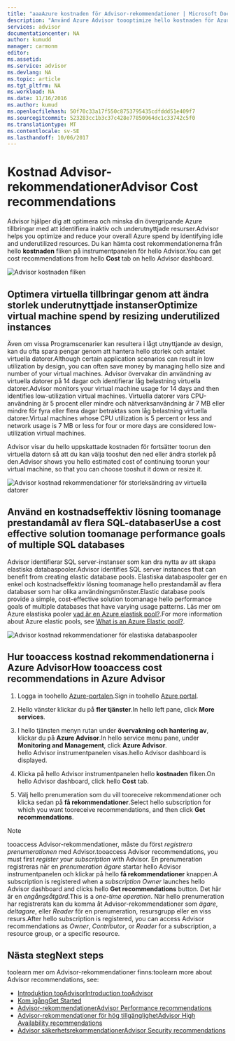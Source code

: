```yaml
---
title: "aaaAzure kostnaden för Advisor-rekommendationer | Microsoft Docs"
description: "Använd Azure Advisor toooptimize hello kostnaden för Azure-distributioner."
services: advisor
documentationcenter: NA
author: kumudd
manager: carmonm
editor: 
ms.assetid: 
ms.service: advisor
ms.devlang: NA
ms.topic: article
ms.tgt_pltfrm: NA
ms.workload: NA
ms.date: 11/16/2016
ms.author: kumud
ms.openlocfilehash: 50f70c33a17f550c8753795435cdfddd51e409f7
ms.sourcegitcommit: 523283cc1b3c37c428e77850964dc1c33742c5f0
ms.translationtype: MT
ms.contentlocale: sv-SE
ms.lasthandoff: 10/06/2017
---
```

# <a name="advisor-cost-recommendations"></a><span data-ttu-id="8eb6c-103">Kostnad Advisor-rekommendationer</span><span class="sxs-lookup"><span data-stu-id="8eb6c-103">Advisor Cost recommendations</span></span>

<span data-ttu-id="8eb6c-104">Advisor hjälper dig att optimera och minska din övergripande Azure tillbringar med att identifiera inaktiv och underutnyttjade resurser.</span><span class="sxs-lookup"><span data-stu-id="8eb6c-104">Advisor helps you optimize and reduce your overall Azure spend by identifying idle and underutilized resources.</span></span> <span data-ttu-id="8eb6c-105">Du kan hämta cost rekommendationerna från hello **kostnaden** fliken på instrumentpanelen för hello Advisor.</span><span class="sxs-lookup"><span data-stu-id="8eb6c-105">You can get cost recommendations from hello **Cost** tab on hello Advisor dashboard.</span></span>

![Advisor kostnaden fliken](./media/advisor-cost-recommendations/advisor-cost-tab2.png)

## <a name="optimize-virtual-machine-spend-by-resizing-underutilized-instances"></a><span data-ttu-id="8eb6c-107">Optimera virtuella tillbringar genom att ändra storlek underutnyttjade instanser</span><span class="sxs-lookup"><span data-stu-id="8eb6c-107">Optimize virtual machine spend by resizing underutilized instances</span></span> 
<span data-ttu-id="8eb6c-108">Även om vissa Programscenarier kan resultera i lågt utnyttjande av design, kan du ofta spara pengar genom att hantera hello storlek och antalet virtuella datorer.</span><span class="sxs-lookup"><span data-stu-id="8eb6c-108">Although certain application scenarios can result in low utilization by design, you can often save money by managing hello size and number of your virtual machines.</span></span> <span data-ttu-id="8eb6c-109">Advisor övervakar din användning av virtuella datorer på 14 dagar och identifierar låg belastning virtuella datorer.</span><span class="sxs-lookup"><span data-stu-id="8eb6c-109">Advisor monitors your virtual machine usage for 14 days and then identifies low-utilization virtual machines.</span></span> <span data-ttu-id="8eb6c-110">Virtuella datorer vars CPU-användning är 5 procent eller mindre och nätverksanvändning är 7 MB eller mindre för fyra eller flera dagar betraktas som låg belastning virtuella datorer.</span><span class="sxs-lookup"><span data-stu-id="8eb6c-110">Virtual machines whose CPU utilization is 5 percent or less and network usage is 7 MB or less for four or more days are considered low-utilization virtual machines.</span></span>

<span data-ttu-id="8eb6c-111">Advisor visar du hello uppskattade kostnaden för fortsätter toorun den virtuella datorn så att du kan välja tooshut den ned eller ändra storlek på den.</span><span class="sxs-lookup"><span data-stu-id="8eb6c-111">Advisor shows you hello estimated cost of continuing toorun your virtual machine, so that you can choose tooshut it down or resize it.</span></span>  

![Advisor kostnad rekommendationer för storleksändring av virtuella datorer](./media/advisor-cost-recommendations/advisor-cost-resizevms.png)

## <a name="use-a-cost-effective-solution-toomanage-performance-goals-of-multiple-sql-databases"></a><span data-ttu-id="8eb6c-113">Använd en kostnadseffektiv lösning toomanage prestandamål av flera SQL-databaser</span><span class="sxs-lookup"><span data-stu-id="8eb6c-113">Use a cost effective solution toomanage performance goals of multiple SQL databases</span></span>
<span data-ttu-id="8eb6c-114">Advisor identifierar SQL server-instanser som kan dra nytta av att skapa elastiska databaspooler.</span><span class="sxs-lookup"><span data-stu-id="8eb6c-114">Advisor identifies SQL server instances that can benefit from creating elastic database pools.</span></span> <span data-ttu-id="8eb6c-115">Elastiska databaspooler ger en enkel och kostnadseffektiv lösning toomanage hello prestandamål av flera databaser som har olika användningsmönster.</span><span class="sxs-lookup"><span data-stu-id="8eb6c-115">Elastic database pools provide a simple, cost-effective solution toomanage hello performance goals of multiple databases that have varying usage patterns.</span></span> <span data-ttu-id="8eb6c-116">Läs mer om Azure elastiska pooler [vad är en Azure elastisk pool?](https://azure.microsoft.com/en-us/documentation/articles/sql-database-elastic-pool/).</span><span class="sxs-lookup"><span data-stu-id="8eb6c-116">For more information about Azure elastic pools, see [What is an Azure Elastic pool?](https://azure.microsoft.com/en-us/documentation/articles/sql-database-elastic-pool/).</span></span>

![Advisor kostnad rekommendationer för elastiska databaspooler](./media/advisor-cost-recommendations/advisor-cost-elasticdbpools.png)

## <a name="how-tooaccess-cost-recommendations-in-azure-advisor"></a><span data-ttu-id="8eb6c-118">Hur tooaccess kostnad rekommendationerna i Azure Advisor</span><span class="sxs-lookup"><span data-stu-id="8eb6c-118">How tooaccess cost recommendations in Azure Advisor</span></span>

1. <span data-ttu-id="8eb6c-119">Logga in toohello [Azure-portalen](https://portal.azure.com).</span><span class="sxs-lookup"><span data-stu-id="8eb6c-119">Sign in toohello [Azure portal](https://portal.azure.com).</span></span>

2. <span data-ttu-id="8eb6c-120">Hello vänster klickar du på **fler tjänster**.</span><span class="sxs-lookup"><span data-stu-id="8eb6c-120">In hello left pane, click **More services**.</span></span>

3. <span data-ttu-id="8eb6c-121">I hello tjänsten menyn rutan under **övervakning och hantering av**, klickar du på **Azure Advisor**.</span><span class="sxs-lookup"><span data-stu-id="8eb6c-121">In hello service menu pane, under **Monitoring and Management**, click **Azure Advisor**.</span></span>  
 <span data-ttu-id="8eb6c-122">hello Advisor instrumentpanelen visas.</span><span class="sxs-lookup"><span data-stu-id="8eb6c-122">hello Advisor dashboard is displayed.</span></span>

4. <span data-ttu-id="8eb6c-123">Klicka på hello Advisor instrumentpanelen hello **kostnaden** fliken.</span><span class="sxs-lookup"><span data-stu-id="8eb6c-123">On hello Advisor dashboard, click hello **Cost** tab.</span></span>

5. <span data-ttu-id="8eb6c-124">Välj hello prenumeration som du vill tooreceive rekommendationer och klicka sedan på **få rekommendationer**.</span><span class="sxs-lookup"><span data-stu-id="8eb6c-124">Select hello subscription for which you want tooreceive recommendations, and then click **Get recommendations**.</span></span>

> [!NOTE]
> <span data-ttu-id="8eb6c-125">tooaccess Advisor-rekommendationer, måste du först *registrera prenumerationen* med Advisor.</span><span class="sxs-lookup"><span data-stu-id="8eb6c-125">tooaccess Advisor recommendations, you must first *register your subscription* with Advisor.</span></span> <span data-ttu-id="8eb6c-126">En prenumeration registreras när en *prenumeration ägare* startar hello Advisor instrumentpanelen och klickar på hello **få rekommendationer** knappen.</span><span class="sxs-lookup"><span data-stu-id="8eb6c-126">A subscription is registered when a *subscription Owner* launches hello Advisor dashboard and clicks hello **Get recommendations** button.</span></span> <span data-ttu-id="8eb6c-127">Det här är en *engångsåtgärd*.</span><span class="sxs-lookup"><span data-stu-id="8eb6c-127">This is a *one-time operation*.</span></span> <span data-ttu-id="8eb6c-128">När hello prenumeration har registrerats kan du komma åt Advisor-rekommendationer som *ägare*, *deltagare*, eller *Reader* för en prenumeration, resursgrupp eller en viss resurs.</span><span class="sxs-lookup"><span data-stu-id="8eb6c-128">After hello subscription is registered, you can access Advisor recommendations as *Owner*, *Contributor*, or *Reader* for a subscription, a resource group, or a specific resource.</span></span>

## <a name="next-steps"></a><span data-ttu-id="8eb6c-129">Nästa steg</span><span class="sxs-lookup"><span data-stu-id="8eb6c-129">Next steps</span></span>

<span data-ttu-id="8eb6c-130">toolearn mer om Advisor-rekommendationer finns:</span><span class="sxs-lookup"><span data-stu-id="8eb6c-130">toolearn more about Advisor recommendations, see:</span></span>
* [<span data-ttu-id="8eb6c-131">Introduktion tooAdvisor</span><span class="sxs-lookup"><span data-stu-id="8eb6c-131">Introduction tooAdvisor</span></span>](advisor-overview.md)
* [<span data-ttu-id="8eb6c-132">Kom igång</span><span class="sxs-lookup"><span data-stu-id="8eb6c-132">Get Started</span></span>](advisor-get-started.md)
* [<span data-ttu-id="8eb6c-133">Advisor-rekommendationer</span><span class="sxs-lookup"><span data-stu-id="8eb6c-133">Advisor Performance recommendations</span></span>](advisor-cost-recommendations.md)
* [<span data-ttu-id="8eb6c-134">Advisor-rekommendationer för hög tillgänglighet</span><span class="sxs-lookup"><span data-stu-id="8eb6c-134">Advisor High Availability recommendations</span></span>](advisor-cost-recommendations.md)
* [<span data-ttu-id="8eb6c-135">Advisor säkerhetsrekommendationer</span><span class="sxs-lookup"><span data-stu-id="8eb6c-135">Advisor Security recommendations</span></span>](advisor-cost-recommendations.md)
